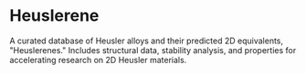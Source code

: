 # Heuslerene
A curated database of Heusler alloys and their predicted 2D equivalents, "Heuslerenes." Includes structural data, stability analysis, and properties for accelerating research on 2D Heusler materials.
